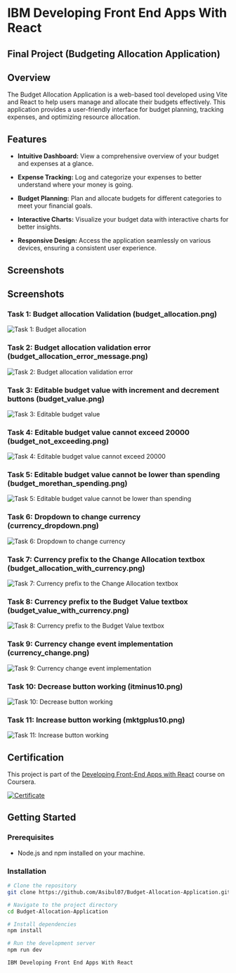 # IBM Developing Front End Apps With React 

## Final Project (Budgeting Allocation Application)

## Overview

The Budget Allocation Application is a web-based tool developed using Vite and React to help users manage and allocate their budgets effectively. This application provides a user-friendly interface for budget planning, tracking expenses, and optimizing resource allocation.

## Features

- **Intuitive Dashboard:** View a comprehensive overview of your budget and expenses at a glance.

- **Expense Tracking:** Log and categorize your expenses to better understand where your money is going.

- **Budget Planning:** Plan and allocate budgets for different categories to meet your financial goals.

- **Interactive Charts:** Visualize your budget data with interactive charts for better insights.

- **Responsive Design:** Access the application seamlessly on various devices, ensuring a consistent user experience.

## Screenshots

## Screenshots

### Task 1: Budget allocation Validation (budget_allocation.png)
![Task 1: Budget allocation](https://github.com/Asibul07/Budgeting-Allocation-Application/blob/main/screenshots/1.png)

### Task 2: Budget allocation validation error (budget_allocation_error_message.png)
![Task 2: Budget allocation validation error](https://github.com/Asibul07/Budgeting-Allocation-Application/blob/main/screenshots/2.png)

### Task 3: Editable budget value with increment and decrement buttons (budget_value.png)
![Task 3: Editable budget value](https://github.com/Asibul07/Budgeting-Allocation-Application/blob/main/screenshots/3.png)

### Task 4: Editable budget value cannot exceed 20000 (budget_not_exceeding.png)
![Task 4: Editable budget value cannot exceed 20000](https://github.com/Asibul07/Budgeting-Allocation-Application/blob/main/screenshots/4.png)

### Task 5: Editable budget value cannot be lower than spending (budget_morethan_spending.png)
![Task 5: Editable budget value cannot be lower than spending](https://github.com/Asibul07/Budgeting-Allocation-Application/blob/main/screenshots/5.png)

### Task 6: Dropdown to change currency (currency_dropdown.png)
![Task 6: Dropdown to change currency](https://github.com/Asibul07/Budgeting-Allocation-Application/blob/main/screenshots/6.png)

### Task 7: Currency prefix to the Change Allocation textbox (budget_allocation_with_currency.png)
![Task 7: Currency prefix to the Change Allocation textbox](https://github.com/Asibul07/Budgeting-Allocation-Application/blob/main/screenshots/7.png)

### Task 8: Currency prefix to the Budget Value textbox (budget_value_with_currency.png)
![Task 8: Currency prefix to the Budget Value textbox](https://github.com/Asibul07/Budgeting-Allocation-Application/blob/main/screenshots/8.png)

### Task 9: Currency change event implementation (currency_change.png)
![Task 9: Currency change event implementation](https://github.com/Asibul07/Budgeting-Allocation-Application/blob/main/screenshots/9.png)

### Task 10: Decrease button working (itminus10.png)
![Task 10: Decrease button working](https://github.com/Asibul07/Budgeting-Allocation-Application/blob/main/screenshots/10.png)

### Task 11: Increase button working (mktgplus10.png)
![Task 11: Increase button working](https://github.com/Asibul07/Budgeting-Allocation-Application/blob/main/screenshots/11.png)

## Certification

This project is part of the [Developing Front-End Apps with React](https://coursera.org/share/993aebc4a6f700ec6599b50c30959a07) course on Coursera.

[![Certificate]()](https://coursera.org/share/993aebc4a6f700ec6599b50c30959a07)


## Getting Started

### Prerequisites

- Node.js and npm installed on your machine.

### Installation

```bash
# Clone the repository
git clone https://github.com/Asibul07/Budget-Allocation-Application.git

# Navigate to the project directory
cd Budget-Allocation-Application

# Install dependencies
npm install

# Run the development server
npm run dev

IBM Developing Front End Apps With React
